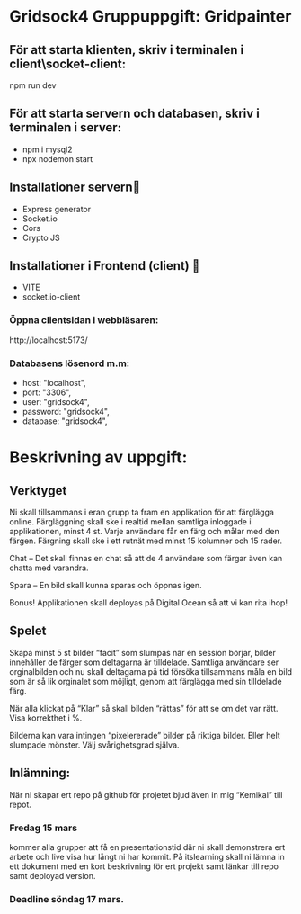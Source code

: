 # Gridsock4 Gruppuppgift: Gridpainter


## För att starta klienten, skriv i terminalen i client\socket-client:
npm run dev

## För att starta servern och databasen, skriv i terminalen i server:
- npm i mysql2  
- npx nodemon start  

## Installationer servern🔧
- Express generator
- Socket.io
- Cors
- Crypto JS

## Installationer i Frontend (client) 🔧
- VITE
- socket.io-client

### Öppna clientsidan i webbläsaren:
http://localhost:5173/

### Databasens lösenord m.m:
- host: "localhost",
- port: "3306",
- user: "gridsock4",
- password: "gridsock4",
- database: "gridsock4",

#  Beskrivning av uppgift:

## Verktyget

Ni skall tillsammans i eran grupp ta fram en applikation för att färglägga online.
Färgläggning skall ske i realtid mellan samtliga inloggade i applikationen, minst 4 st.
Varje användare får en färg och målar med den färgen.
Färgning skall ske i ett rutnät med minst 15 kolumner och 15 rader. 

Chat – Det skall finnas en chat så att de 4 användare som färgar även kan chatta med varandra.

Spara – En bild skall kunna sparas och öppnas igen.

Bonus! Applikationen skall deployas på Digital Ocean så att vi kan rita ihop!

## Spelet

Skapa minst 5 st bilder “facit” som slumpas när en session börjar, bilder innehåller de färger som deltagarna är tilldelade. Samtliga användare ser orginalbilden och nu skall deltagarna på tid försöka tillsammans måla en bild som är så lik orginalet som möjligt, genom att färglägga med sin tilldelade färg. 

När alla klickat på “Klar” så skall bilden “rättas” för att se om det var rätt. Visa korrekthet i %.

Bilderna kan vara intingen “pixelererade” bilder på riktiga bilder. Eller helt slumpade mönster. Välj svårighetsgrad själva.

## Inlämning:

När ni skapar ert repo på github för projetet bjud även in mig “Kemikal” till repot.

### Fredag 15 mars 
kommer alla grupper att få en presentationstid där ni skall demonstrera ert arbete och live visa hur långt ni har kommit. 
På itslearning skall ni lämna in ett dokument med en kort beskrivning för ert projekt samt länkar till repo samt deployad version.  

### Deadline söndag 17 mars.
